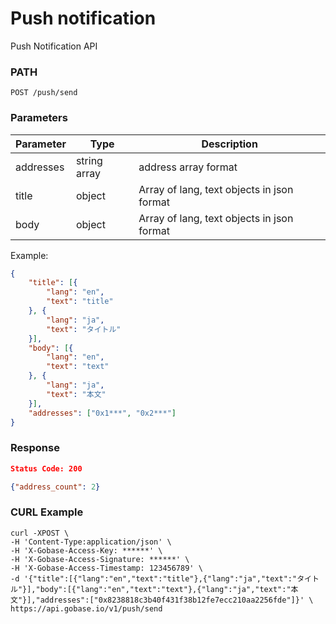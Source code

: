 # Push notification

Push Notification API

### PATH
```
POST /push/send
```

### Parameters

|  Parameter    |  Type           | Description                                 |
| ------------ | ---------------- | ------------------------------------------- |
|  addresses   |  string array    | address array format                        |
|  title       |  object          | Array of lang, text objects in json format  |
|  body        |  object          | Array of lang, text objects in json format  |

Example:
```json
{
	"title": [{
		"lang": "en",
		"text": "title"
	}, {
		"lang": "ja",
		"text": "タイトル"
	}],
	"body": [{
		"lang": "en",
		"text": "text"
	}, {
		"lang": "ja",
		"text": "本文"
	}],
	"addresses": ["0x1***", "0x2***"]
}
```

### Response
```json
Status Code: 200

{"address_count": 2}
```

### CURL Example
```
curl -XPOST \
-H 'Content-Type:application/json' \
-H 'X-Gobase-Access-Key: ******' \
-H 'X-Gobase-Access-Signature: ******' \
-H 'X-Gobase-Access-Timestamp: 123456789' \
-d '{"title":[{"lang":"en","text":"title"},{"lang":"ja","text":"タイトル"}],"body":[{"lang":"en","text":"text"},{"lang":"ja","text":"本文"}],"addresses":["0x8238818c3b40f431f38b12fe7ecc210aa2256fde"]}' \
https://api.gobase.io/v1/push/send
```
